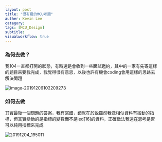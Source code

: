 ```yaml
---
layout: post
title: "很有趣的MCU考題"
auther: Kevin Lee
category: 
tags: [MCU_Design]
subtitle:
visualworkflow: true
---
```


### 為何去做？

我104一直都打開的狀態，有時還是會收到一些面試邀約，其中的一家有先寄這樣的題目來要我完成，我覺得很有意思，以後也許有機會coding會用這樣的思路去解決問題

![image-20191206103209273]({{site.baseurl}}/img/image-20191206103209273.png)

### 如何去做

其實最後一個問題的答案，我有寫錯，錯就在於說雖然我做相似資料有搬動的指標，但其實變動的是指標的變數而不是led[16]的資料，正確做法我還在思考是否可以純用指標來完成

![20191204_195011]({{site.baseurl}}/img/20191204_195011.jpg)